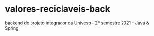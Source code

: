 # valores-reciclaveis-back
backend do projeto integrador da Univesp - 2º semestre 2021 - Java &amp; Spring
